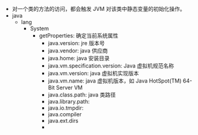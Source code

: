 - 对一个类的方法的访问，都会触发 JVM 对该类中静态变量的初始化操作。
- java
    - lang
        - System
            - getProperties: 确定当前系统属性
                - java.version: jre 版本号
                - java.vendor: java 供应商
                - java.home: java 安装目录
                - java.vm.specification.version: Java 虚拟机规范名称
                - java.vm.version: java 虚拟机实现版本
                - java.vm.name: java 虚拟机版本，如 Java HotSpot(TM) 64-Bit Server VM
                - java.class.path: java 类路径
                - java.library.path: 
                - java.io.tmpdir:
                - java.compiler
                - java.ext.dirs
                - 